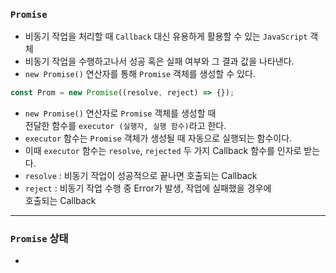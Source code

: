 
### `Promise`

- 비동기 작업을 처리할 때 `Callback` 대신 유용하게 활용할 수 있는 `JavaScript` 객체
- 비동기 작업을 수행하고나서 성공 혹은 실패 여부와 그 결과 값을 나타낸다.
- `new Promise()` 연산자를 통해 `Promise` 객체를 생성할 수 있다.

``` js
const Prom = new Promise((resolve, reject) => {});
```

- `new Promise()` 연산자로 `Promise` 객체를 생성할 때 <br/>
	전달한 함수를 `executor (실행자, 실행 함수)`라고 한다.
- `executor` 함수는 `Promise` 객체가 생성될 때 자동으로 실행되는 함수이다.
- 이때 `executor` 함수는 `resolve`, `rejected` 두 가지 Callback 함수를 인자로 받는다.
- `resolve` : 비동기 작업이 성공적으로 끝나면 호출되는 Callback
- `reject` : 비동기 작업 수행 중 Error가 발생, 작업에 실패했을 경우에 <br/>
		 호출되는 Callback

---

### `Promise` 상태

- 